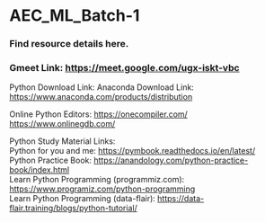# AEC_ML_Batch-1

### Find resource details here.

### Gmeet Link: https://meet.google.com/ugx-iskt-vbc

Python Download Link:
Anaconda Download Link: https://www.anaconda.com/products/distribution

Online Python Editors:
https://onecompiler.com/
https://www.onlinegdb.com/

Python Study Material Links: <br>
Python for you and me: https://pymbook.readthedocs.io/en/latest/ <br>
Python Practice Book: https://anandology.com/python-practice-book/index.html <br>
Learn Python Programming (programmiz.com): https://www.programiz.com/python-programming <br>
Learn Python Programming (data-flair): https://data-flair.training/blogs/python-tutorial/ <br>
